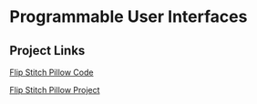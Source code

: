 # Programmable User Interfaces

## Project Links

[Flip Stitch Pillow Code](homework_5/index.html)  
  
[Flip Stitch Pillow Project](https://acdaly.github.io/pui-work/homework_5/index.html)

